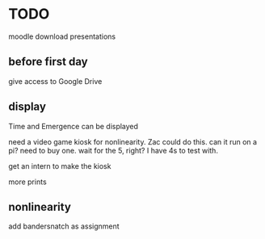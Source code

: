 # TODO

moodle
download presentations


## before first day
give access to Google Drive


## display
Time and Emergence can be displayed

need a video game kiosk for nonlinearity. Zac could do this. can it run on a pi? need to buy one. wait for the 5, right? I have 4s to test with.

get an intern to make the kiosk

more prints


## nonlinearity

add bandersnatch as assignment